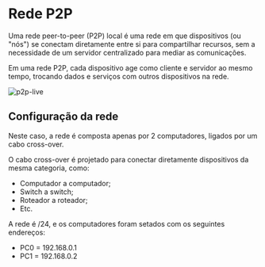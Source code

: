 # Rede P2P

Uma rede peer-to-peer (P2P) local é uma rede em que dispositivos (ou "nós") se conectam diretamente entre si para compartilhar recursos, sem a necessidade de um servidor centralizado para mediar as comunicações.

Em uma rede P2P, cada dispositivo age como cliente e servidor ao mesmo tempo, trocando dados e serviços com outros dispositivos na rede.

![p2p-live](https://github.com/user-attachments/assets/4ff3be45-c86c-40c7-83c2-a80b6ce35007)

## Configuração da rede

Neste caso, a rede é composta apenas por 2 computadores, ligados por um cabo cross-over.

O cabo cross-over é projetado para conectar diretamente dispositivos da mesma categoria, como:

- Computador a computador;
- Switch a switch;
- Roteador a roteador;
- Etc.

A rede é /24, e os computadores foram setados com os seguintes endereços:

- PC0 = 192.168.0.1
- PC1 = 192.168.0.2
